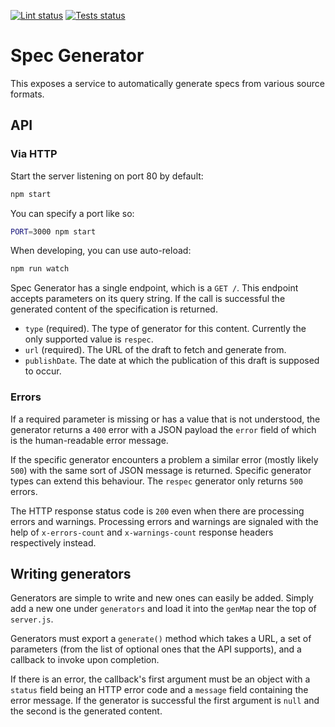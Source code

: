 [![Lint status](https://github.com/w3c/spec-generator/actions/workflows/lint.yml/badge.svg)](https://github.com/w3c/spec-generator/actions/workflows/lint.yml)
[![Tests status](https://github.com/w3c/spec-generator/actions/workflows/test.yml/badge.svg)](https://github.com/w3c/spec-generator/actions/workflows/test.yml)

# Spec Generator

This exposes a service to automatically generate specs from various source formats.

## API

### Via HTTP

Start the server listening on port 80 by default:

```bash
npm start
```

You can specify a port like so:

```bash
PORT=3000 npm start
```

When developing, you can use auto-reload:

```bash
npm run watch
```

Spec Generator has a single endpoint, which is a `GET /`. This endpoint accepts parameters on its
query string. If the call is successful the generated content of the specification is returned.

* `type` (required). The type of generator for this content. Currently the only supported value is
  `respec`.
* `url` (required). The URL of the draft to fetch and generate from.
* `publishDate`. The date at which the publication of this draft is supposed to occur.

### Errors

If a required parameter is missing or has a value that is not understood, the generator returns a
`400` error with a JSON payload the `error` field of which is the human-readable error message.

If the specific generator encounters a problem a similar error (mostly likely `500`) with the same
sort of JSON message is returned. Specific generator types can extend this behaviour. The `respec`
generator only returns `500` errors.

The HTTP response status code is `200` even when there are processing errors and warnings. Processing errors and warnings are signaled with the help of `x-errors-count` and `x-warnings-count` response headers respectively instead.

## Writing generators

Generators are simple to write and new ones can easily be added. Simply add a new one under
`generators` and load it into the `genMap` near the top of `server.js`.

Generators must export a `generate()` method which takes a URL, a set of parameters (from the list
of optional ones that the API supports), and a callback to invoke upon completion.

If there is an error, the callback's first argument must be an object with a `status` field being
an HTTP error code and a `message` field containing the error message. If the generator is
successful the first argument is `null` and the second is the generated content.
